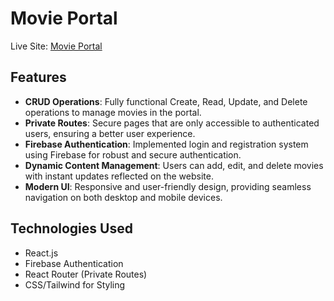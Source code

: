 # Movie Portal  

Live Site: [Movie Portal](https://shamimrana-a10-orchid.surge.sh)  

## Features  
- **CRUD Operations**: Fully functional Create, Read, Update, and Delete operations to manage movies in the portal.  
- **Private Routes**: Secure pages that are only accessible to authenticated users, ensuring a better user experience.  
- **Firebase Authentication**: Implemented login and registration system using Firebase for robust and secure authentication.  
- **Dynamic Content Management**: Users can add, edit, and delete movies with instant updates reflected on the website.  
- **Modern UI**: Responsive and user-friendly design, providing seamless navigation on both desktop and mobile devices.  

## Technologies Used  
- React.js  
- Firebase Authentication  
- React Router (Private Routes)  
- CSS/Tailwind for Styling  

